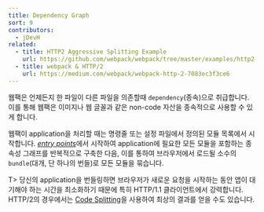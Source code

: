 ```yaml
---
title: Dependency Graph
sort: 9
contributors:
  - jDevH
related:
  - title: HTTP2 Aggressive Splitting Example
    url: https://github.com/webpack/webpack/tree/master/examples/http2-aggressive-splitting
  - title: webpack & HTTP/2
    url: https://medium.com/webpack/webpack-http-2-7083ec3f3ce6
---
```


웹팩은 언제든지 한 파일이 다른 파일을 의존할때 `dependency`(종속)으로 취급합니다. 이를 통해 웹팩은 이미지나 웹 글꼴과 같은 non-code 자산을 종속적으로 사용할 수 있게 합니다.

웹팩이 application을 처리할 때는 명령줄 또는 설정 파일에서 정의된 모듈 목록에서 시작합니다. [_entry points_](/concepts/entry-points/)에서 시작하여 application에 필요한 모든 모듈을 포함하는 종속성 그래프를 반복적으로 구축한 다음, 이를 통하여 브라우저에서 로드될 소수의 `bundle`(대개, 단 하나의 번들)로 모든 모듈을 묶습니다.

T> 당신의 application을 번들링하면 브라우저가 새로운 요청을 시작하는 동안 앱이 대기해야 하는 시간을 최소화하기 때문에 특히 HTTP/1.1 클라이언트에서 강력합니다. HTTP/2의 경우에서는 [Code Splitting](/guides/code-splitting/)을 사용하여 최상의 결과를 얻을 수도 있습니다.


